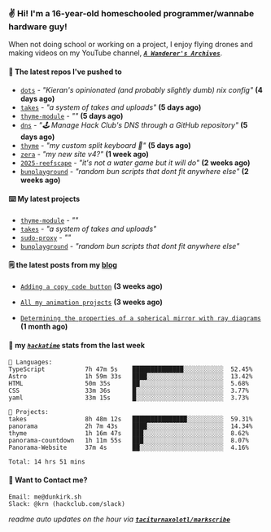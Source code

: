 ### ✌️ Hi! I'm a 16-year-old homeschooled programmer/wannabe hardware guy!

When not doing school or working on a project, I enjoy flying drones and making videos on my YouTube channel, [**_`A Wanderer's Archives`_**](https://youtube.com/@wanderer.archives).

#### 👷 The latest repos I've pushed to

- [`dots`](https://github.com/taciturnaxolotl/dots) - _"Kieran's opinionated (and probably slightly dumb) nix config"_ **(4 days ago)**
- [`takes`](https://github.com/taciturnaxolotl/takes) - _"a system of takes and uploads"_ **(5 days ago)**
- [`thyme-module`](https://github.com/taciturnaxolotl/thyme-module) - _""_ **(5 days ago)**
- [`dns`](https://github.com/hackclub/dns) - _"🕹 Manage Hack Club's DNS through a GitHub repository"_ **(5 days ago)**
- [`thyme`](https://github.com/taciturnaxolotl/thyme) - _"my custom split keyboard 🫶"_ **(5 days ago)**
- [`zera`](https://github.com/taciturnaxolotl/zera) - _"my new site v4?"_ **(1 week ago)**
- [`2025-reefscape`](https://github.com/df1317/2025-reefscape) - _"it's not a water game but it will do"_ **(2 weeks ago)**
- [`bunplayground`](https://github.com/taciturnaxolotl/bunplayground) - _"random bun scripts that dont fit anywhere else"_ **(2 weeks ago)**

#### ⌨️ My latest projects

- [`thyme-module`](https://github.com/taciturnaxolotl/thyme-module) - _""_
- [`takes`](https://github.com/taciturnaxolotl/takes) - _"a system of takes and uploads"_
- [`sudo-proxy`](https://github.com/taciturnaxolotl/sudo-proxy) - _""_
- [`bunplayground`](https://github.com/taciturnaxolotl/bunplayground) - _"random bun scripts that dont fit anywhere else"_

#### 🗒️ the latest posts from my [blog](https://dunkirk.sh)

- [`Adding a copy code button`](https://dunkirk.sh/blog/adding-a-copy-button/) **(3 weeks ago)**

- [`All my animation projects`](https://dunkirk.sh/blog/my-animations/) **(3 weeks ago)**

- [`Determining the properties of a spherical mirror with ray diagrams`](https://dunkirk.sh/blog/spherical-ray-diagrams/) **(1 month ago)**



#### 📡 my [_`hackatime`_](https://waka.hackclub.com) stats from the last week

```text
💾 Languages:
TypeScript           7h 47m 5s    ██████████████░░░░░░░░░░░  52.45%
Astro                1h 59m 33s   ████░░░░░░░░░░░░░░░░░░░░░  13.42%
HTML                 50m 35s      ██░░░░░░░░░░░░░░░░░░░░░░░  5.68%
CSS                  33m 36s      █░░░░░░░░░░░░░░░░░░░░░░░░  3.77%
yaml                 33m 15s      █░░░░░░░░░░░░░░░░░░░░░░░░  3.73%

💼 Projects:
takes                8h 48m 12s   ███████████████░░░░░░░░░░  59.31%
panorama             2h 7m 43s    ████░░░░░░░░░░░░░░░░░░░░░  14.34%
thyme                1h 16m 47s   ███░░░░░░░░░░░░░░░░░░░░░░  8.62%
panorama-countdown   1h 11m 55s   ███░░░░░░░░░░░░░░░░░░░░░░  8.07%
Panorama-Website     37m 4s       ██░░░░░░░░░░░░░░░░░░░░░░░  4.16%

Total: 14 hrs 51 mins
```

#### 📮 Want to Contact me?

```text
Email: me@dunkirk.sh
Slack: @krn (hackclub.com/slack)
```

_readme auto updates on the hour via [**`taciturnaxolotl/markscribe`**](https://github.com/taciturnaxolotl/markscribe)_
